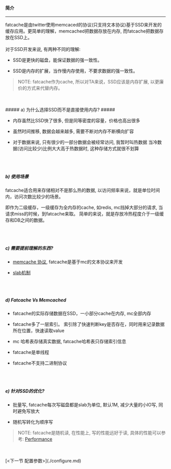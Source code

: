 #### 简介 ####

------------------

fatcache是由twitter使用memcaced的协议(只支持文本协议)基于SSD来开发的缓存应用。更简单的理解，memcached把数据存放在内存, 而fatcache把数据存放在SSD上。
<br />
<br />
对于SSD开发来说, 有两种不同的理解:

*   SSD是更快的磁盘，能保证数据的强一致性。

*   SSD是内存的扩展，当作慢内存使用，不要求数据的强一致性。

>NOTE: fatcache作为cache, 所以对TA来说，SSD应该是内存扩展, 以更廉价的方式来代替内存。

<br />
<br />
##### a) 为什么选择SSD而不是直接使用内存? #####

*   内存虽然比SSD快了很多, 但是同等密度的容量，价格也高出很多

*   虽然时间推移, 数据会越来越多, 需要不断对内存不断横向扩容

*   对于数据来说, 只有很少的一部分数据会被经常访问, 我暂时叫热数据
    当冷数据(访问比较少)比例大大高于热数据时, 这种存储方式就很不划算
<br />
<br />

##### b) 使用场景 #####

fatcache适合用来存储相对不是那么热的数据, 以访问频率来说，就是单位时间内，访问次数比较少的场景。 

即作为二级缓存，一级缓存为全内存的cache, 如redis, mc挡掉大部分的请求, 当请求miss的时候，到fatcache来取。
简单的来说，就是存放冷热程度介于一级缓存和DB之间的数据。

<br />
<br />

##### c) 需要提前理解的东西? ######

*  [memcache 协议](https://github.com/memcached/memcached/blob/master/doc/protocol.txt), fatcache是基于mc的文本协议来开发

*  [slab机制](http://en.wikipedia.org/wiki/Slab_allocation)
<br />
<br />

##### d) Fatcache Vs Memcached #####

*   fatcache的实际存储数据在SSD，一小部分cache在内存, mc全部内存
  
*   fatcache多了一层索引。 索引除了快速判断key是否存在，同时用来记录数据所在位置，快速读取value
  
*   mc 哈希表存储真实数据, fatcache哈希表只存储索引信息

*   fatcache是单线程  
  
*   fatcache不支持二进制协议
<br />
<br />

##### e) 针对SSD的优化? #####

*   批量写, fatcache每次写磁盘都是slab为单位, 默认1M, 减少大量的小IO写, 同时避免写放大


*   随机写转化为顺序写

> NOTE: fatcache是随机读, 在性能上, 写的性能远好于读, 具体的性能可以参考: [Performance](https://github.com/twitter/fatcache/blob/master/notes/performance.md)

<br />
<br />
[<下一节 配置参数>](./configure.md)

